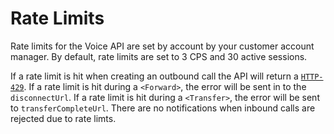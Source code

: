 # Rate Limits

Rate limits for the Voice API are set by account by your customer account manager.  By default, rate limits are set to 3 CPS and 30 active sessions.
 
If a rate limit is hit when creating an outbound call the API will return a [`HTTP-429`](errors.md#http-429).  If a rate limit is hit during a `<Forward>`, the error will be sent in to the `disconnectUrl`.  If a rate limit is hit during a `<Transfer>`, the error will be sent to `transferCompleteUrl`.  There are no notifications when inbound calls are rejected due to rate limts.
